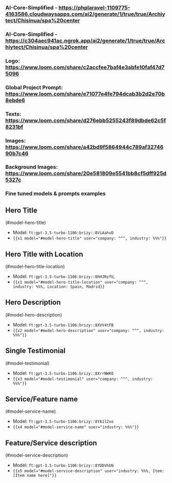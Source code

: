 ### AI-Core-Simplified - https://phplaravel-1109775-4163586.cloudwaysapps.com/ai2/generate/1/true/true/Archiytect/Chisinua/spa%20center
### AI-Core-Simplified - https://c304aec941ac.ngrok.app/ai2/generate/1/true/true/Archiytect/Chisinua/spa%20center

### Logo: https://www.loom.com/share/c2accfee7baf4e3abfe10faf47d75096
### Global Project Prompt: https://www.loom.com/share/e71077e4fe794dcab3b2d2e70b8ebde6
### Texts: https://www.loom.com/share/d276ebb5255243f89dbde62c5f8231bf
### Images: https://www.loom.com/share/a42bd9f5864944c789af3274690b7c46
### Background Images: https://www.loom.com/share/20e581809e5541bb8cf5dff925d5327c



### Fine tuned models & prompts examples

## Hero Title

(#model-hero-title)
 - Model: `ft:gpt-3.5-turbo-1106:brizy::8ViAahvD`
 - `{{x1 model="#model-hero-title" user="company: ^^^, industry: %%%"}}`

## Hero Title with Location
(#model-hero-title-location)
- Model: `ft:gpt-3.5-turbo-1106:brizy::8hHJRzfU`,
- `{{x1 model="#model-hero-title-location" user="company: ^^^, industry: %%%, Location: Spain, Madrid}}`

## Hero Description

(#model-hero-description)
 - Model: `ft:gpt-3.5-turbo-1106:brizy::8XVV4tFB`
 - `{{x2 model="#model-hero-description" user="company: ^^^, industry: %%%"}}`

## Single Testimonial

(#model-testimonial)
 - Model: `ft:gpt-3.5-turbo-1106:brizy::8XrrNWKO`
 - `{{x3 model="#model-testimonial" user="company: ^^^, industry: %%%"}}`

## Service/Feature name

(#model-service-name)
 - Model: `ft:gpt-3.5-turbo-1106:brizy::8YA1l2xo`
 - `{{x4 model="#model-service-name" user="industry: %%%"}}`

## Feature/Service description

(#model-service-description)
 - Model: `ft:gpt-3.5-turbo-1106:brizy::8YDDVhbN`
 - `{{x5 model="#model-service-description" user="industry: %%%, Item: [Item name here]"}}`
